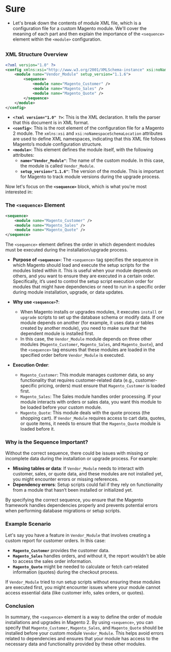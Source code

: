 # Sure

- Let's break down the contents of module XML file, which is a configuration file for a custom Magento module. We'll cover the meaning of each part and then explain the importance of the `<sequence>` element within the `<module>` configuration.

##

### XML Structure Overview

```xml
<?xml version="1.0" ?>
<config xmlns:xsi="http://www.w3.org/2001/XMLSchema-instance" xsi:noNamespaceSchemaLocation="urn:magento:framework:Module/etc/module.xsd">
    <module name="Vendor_Module" setup_version="1.1.6">
        <sequence>
            <module name="Magento_Customer" />
            <module name="Magento_Sales" />
            <module name="Magento_Quote" />
        </sequence>
    </module>
</config>
```

- **`<?xml version="1.0" ?>`**: This is the XML declaration. It tells the parser that this document is in XML format.
- **`<config>`**: This is the root element of the configuration file for a Magento 2 module. The `xmlns:xsi` and `xsi:noNamespaceSchemaLocation` attributes are used to define XML namespaces, indicating that this XML file follows Magento’s module configuration structure.
- **`<module>`**: This element defines the module itself, with the following attributes:
  - **`name="Vendor_Module"`**: The name of the custom module. In this case, the module is called `Vendor_Module`.
  - **`setup_version="1.1.6"`**: The version of the module. This is important for Magento to track module versions during the upgrade process.

Now let's focus on the **`<sequence>`** block, which is what you're most interested in:

### The `<sequence>` Element

```xml
<sequence>
    <module name="Magento_Customer" />
    <module name="Magento_Sales" />
    <module name="Magento_Quote" />
</sequence>
```

The `<sequence>` element defines the order in which dependent modules must be executed during the installation/upgrade process.

- **Purpose of `<sequence>`**: The `<sequence>` tag specifies the sequence in which Magento should load and execute the setup scripts for the modules listed within it. This is useful when your module depends on others, and you want to ensure they are executed in a certain order. Specifically, it’s used to control the setup script execution order for modules that might have dependencies or need to run in a specific order during module installation, upgrade, or data updates.

- **Why use `<sequence>`?**:
  - When Magento installs or upgrades modules, it executes `install` or `upgrade` scripts to set up the database schema or modify data. If one module depends on another (for example, it uses data or tables created by another module), you need to make sure that the dependent module is installed first.
  - In this case, the `Vendor_Module` module depends on three other modules (`Magento_Customer`, `Magento_Sales`, and `Magento_Quote`), and the `<sequence>` tag ensures that these modules are loaded in the specified order before `Vendor_Module` is executed.

- **Execution Order**:
  - `Magento_Customer`: This module manages customer data, so any functionality that requires customer-related data (e.g., customer-specific pricing, orders) must ensure that `Magento_Customer` is loaded first.
  - `Magento_Sales`: The Sales module handles order processing. If your module interacts with orders or sales data, you want this module to be loaded before your custom module.
  - `Magento_Quote`: This module deals with the quote process (the shopping cart). If `Vendor_Module` requires access to cart data, quotes, or quote items, it needs to ensure that the `Magento_Quote` module is loaded before it.

### Why is the Sequence Important?

Without the correct sequence, there could be issues with missing or incomplete data during the installation or upgrade process. For example:

- **Missing tables or data**: If `Vendor_Module` needs to interact with customer, sales, or quote data, and these modules are not installed yet, you might encounter errors or missing references.
- **Dependency errors**: Setup scripts could fail if they rely on functionality from a module that hasn’t been installed or initialized yet.

By specifying the correct sequence, you ensure that the Magento framework handles dependencies properly and prevents potential errors when performing database migrations or setup scripts.

### Example Scenario

Let's say you have a feature in `Vendor_Module` that involves creating a custom report for customer orders. In this case:

- **`Magento_Customer`** provides the customer data.
- **`Magento_Sales`** handles orders, and without it, the report wouldn't be able to access the sales order information.
- **`Magento_Quote`** might be needed to calculate or fetch cart-related information (quotes) during the checkout process.

If `Vendor_Module` tried to run setup scripts without ensuring these modules are executed first, you might encounter issues where your module cannot access essential data (like customer info, sales orders, or quotes).

### Conclusion

In summary, the `<sequence>` element is a way to define the order of module installations and upgrades in Magento 2. By using `<sequence>`, you can specify that `Magento_Customer`, `Magento_Sales`, and `Magento_Quote` should be installed before your custom module `Vendor_Module`. This helps avoid errors related to dependencies and ensures that your module has access to the necessary data and functionality provided by these other modules.
